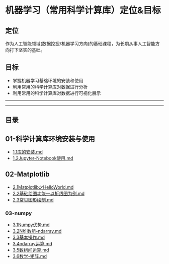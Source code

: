 # 机器学习（常用科学计算库）定位&目标

## 定位

作为人工智能领域(数据挖掘/机器学习方向)的基础课程，为长期从事人工智能方向打下坚实的基础。

## 目标

- 掌握机器学习基础环境的安装和使用
- 利用常用的科学计算库对数据进行分析
- 利用常用的科学计算库对数据进行可视化展示

---

---

## 目录

## 01-科学计算库环境安装与使用

- [1.1库的安装.md](https://github.com/sherwinNG/budao_AI/blob/main/04-数据科学库/01-科学计算库环境安装与使用/1.1库的安装.md)
- [1.2Jupyter-Notebook使用.md](https://github.com/sherwinNG/budao_AI/blob/main/04-数据科学库/01-科学计算库环境安装与使用/1.2Jupyter-Notebook使用.md)

## 02-Matplotlib

- [2.1Matplotlib之HelloWorld.md](https://github.com/sherwinNG/budao_AI/blob/main/04-数据科学库/02-Matplotlib/2.1Matplotlib之HelloWorld.md)
- [2.2基础绘图功能—以折线图为例.md](https://github.com/sherwinNG/budao_AI/blob/main/04-数据科学库/02-Matplotlib/2.2基础绘图功能—以折线图为例.md)
- [2.3常见图形绘制.md](https://github.com/sherwinNG/budao_AI/blob/main/04-数据科学库/02-Matplotlib/2.3常见图形绘制.md)

### 03-numpy

- [3.1Numpy优势.md](https://github.com/sherwinNG/budao_AI/blob/main/04-数据科学库/03-numpy/3.1Numpy优势.md)
- [3.2N维数组-ndarray.md](https://github.com/sherwinNG/budao_AI/blob/main/04-数据科学库/03-numpy/3.2N维数组-ndarray.md)
- [3.3基本操作.md](https://github.com/sherwinNG/budao_AI/blob/main/04-数据科学库/03-numpy/3.3基本操作.md)
- [3.4ndarray运算.md](https://github.com/sherwinNG/budao_AI/blob/main/04-数据科学库/03-numpy/3.4ndarray运算.md)
- [3.5数组间运算.md](https://github.com/sherwinNG/budao_AI/blob/main/04-数据科学库/03-numpy/3.5数组间运算.md)
- [3.6数学-矩阵.md](https://github.com/sherwinNG/budao_AI/blob/main/04-数据科学库/03-numpy/3.6数学-矩阵.md)



